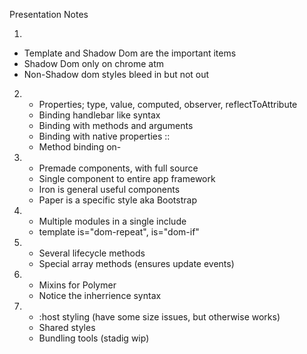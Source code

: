 Presentation Notes

1. 
 - Template and Shadow Dom are the important items
 - Shadow Dom only on chrome atm
 - Non-Shadow dom styles bleed in but not out

2.
	- Properties; type, value, computed, observer, reflectToAttribute
	- Binding handlebar like syntax
	- Binding with methods and arguments
	- Binding with native properties <property>::<event>
	- Method binding on-<event>

3.
	- Premade components, with full source
	- Single component to entire app framework
	- Iron is general useful components
	- Paper is a specific style aka Bootstrap

4.
	- Multiple modules in a single include
	- template is="dom-repeat", is="dom-if"

5.
	- Several lifecycle methods
	- Special array methods (ensures update events)

6.
	- Mixins for Polymer
	- Notice the inherrience syntax

7.
	- :host styling (have some size issues, but otherwise works)
	- Shared styles
	- Bundling tools (stadig wip)
